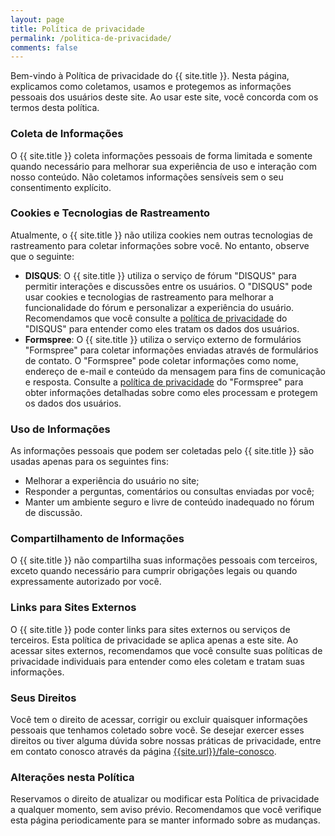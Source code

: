 ```yaml
---
layout: page
title: Política de privacidade
permalink: /politica-de-privacidade/
comments: false
---
```


Bem-vindo à Política de privacidade do {{ site.title }}. Nesta página, explicamos como coletamos,
usamos e protegemos as informações pessoais dos usuários deste site. Ao usar este site, você
concorda com os termos desta política.

### Coleta de Informações

O {{ site.title }} coleta informações pessoais de forma limitada e somente quando necessário
para melhorar sua experiência de uso e interação com nosso conteúdo. Não coletamos informações
sensíveis sem o seu consentimento explícito.

### Cookies e Tecnologias de Rastreamento

Atualmente, o {{ site.title }} não utiliza cookies nem outras tecnologias de rastreamento
para coletar informações sobre você. No entanto, observe que o seguinte:

- **DISQUS**: O {{ site.title }} utiliza o serviço de fórum "DISQUS" para permitir interações
e discussões entre os usuários. O "DISQUS" pode usar cookies e tecnologias de rastreamento para
melhorar a funcionalidade do fórum e personalizar a experiência do usuário. Recomendamos que
você consulte a [política de privacidade](https://help.disqus.com/en/articles/1717155-use-of-cookies)
do "DISQUS" para entender como eles tratam os dados dos usuários.
- **Formspree**: O {{ site.title }} utiliza o serviço externo de formulários "Formspree"
para coletar informações enviadas através de formulários de contato. O "Formspree" pode coletar
informações como nome, endereço de e-mail e conteúdo da mensagem para fins de comunicação e resposta.
Consulte a [política de privacidade](https://formspree.io/legal/privacy-policy/) do "Formspree" para
obter informações detalhadas sobre como eles processam e protegem os dados dos usuários.

### Uso de Informações

As informações pessoais que podem ser coletadas pelo {{ site.title }} são usadas apenas para
os seguintes fins:

- Melhorar a experiência do usuário no site;
- Responder a perguntas, comentários ou consultas enviadas por você;
- Manter um ambiente seguro e livre de conteúdo inadequado no fórum de discussão.

### Compartilhamento de Informações

O {{ site.title }} não compartilha suas informações pessoais com terceiros, exceto quando
necessário para cumprir obrigações legais ou quando expressamente autorizado por você.

### Links para Sites Externos

O {{ site.title }} pode conter links para sites externos ou serviços de terceiros.
Esta política de privacidade se aplica apenas a este site. Ao acessar sites externos,
recomendamos que você consulte suas políticas de privacidade individuais para entender
como eles coletam e tratam suas informações.

### Seus Direitos

Você tem o direito de acessar, corrigir ou excluir quaisquer informações pessoais que
tenhamos coletado sobre você. Se desejar exercer esses direitos ou tiver alguma dúvida
sobre nossas práticas de privacidade, entre em contato conosco através da página
[{{site.url}}/fale-conosco]({{site.baseurl}}/fale-conosco).

### Alterações nesta Política

Reservamos o direito de atualizar ou modificar esta Política de privacidade a qualquer momento,
sem aviso prévio. Recomendamos que você verifique esta página periodicamente para se manter
informado sobre as mudanças.

